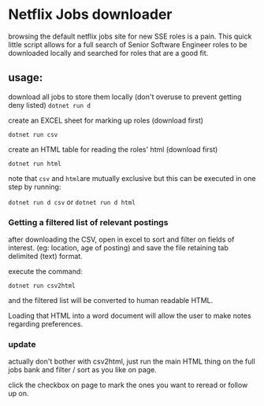 # Netflix Jobs downloader

browsing the default netflix jobs site for new SSE roles is a pain. This quick little script allows for a full search of Senior Software Engineer roles to be downloaded locally and searched for roles that are a good fit.

## usage:

download all jobs to store them locally (don't overuse to prevent getting deny listed)
`dotnet run d`

create an EXCEL sheet for marking up roles (download first)

`dotnet run csv`

create an HTML table for reading the roles' html (download first)

`dotnet run html`

note that `csv` and `html`are mutually exclusive but this can be executed in one step by running:

`dotnet run d csv` or `dotnet run d html`


### Getting a filtered list of relevant postings

after downloading the CSV, open in excel to sort and filter on fields of interest. (eg: location, age of posting) and save the file retaining tab delimited (text) format.

execute the command:

`dotnet run csv2html`

and the filtered list will be converted to human readable HTML.

Loading that HTML into a word document will allow the user to make notes regarding preferences.

### update

actually don't bother with csv2html, just run the main HTML thing on the full jobs bank and filter / sort as you like on page.

click the checkbox on page to mark the ones you want to reread or follow up on.
